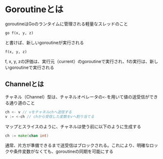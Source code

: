 # Goroutineとは
goroutineはGoのランタイムに管理される軽量なスレッドのこと

```
go f(x, y, z)
```
と書けば、新しいgoroutineが実行される

```
f(x, y, z)
```
f, x, y, zの評価は、実行元（current）のgoroutineで実行され、fの実行は、新しいgoroutineで実行される

## Channelとは
チャネル（Channel）型は、チャネルオペレータの`<-`を用いて値の送受信ができる通り道のこと

```go
ch <- v // vをチャネルchへ送信する
v := <-ch // chから受信した変数をvへ割り当てる
```

マップとスライスのように、チャネルは使う前に以下のように生成する
```go
ch := make(chan int)
```
通常、片方が準備できるまで送受信はブロックされる。これにより、明確なロックや条件変数がなくても、goroutineの同期を可能にする



